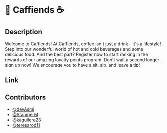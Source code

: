 # 🥯 Caffiends ☕

## Description

Welcome to Caffiends! At Caffiends, coffee isn't just a drink - it's a lifestyle! Step into our wonderful world of hot and cold beverages and some delicious food. And the best part? Register now to start ranking in the rewards of our amazing loyalty points program. Don't wait a second longer - sign up now! We encourage you to have a sit, sip, and leave a tip!
## Link

## Contributors

- [@devAsmi](https://www.github.com/devAsmi)
- [@StamperM](https://www.github.com/StamperM)
- [@kaguilera23](https://www.github.com/kaguilera23)
- [@teresarod11](https://www.github.com/teresarod11)

